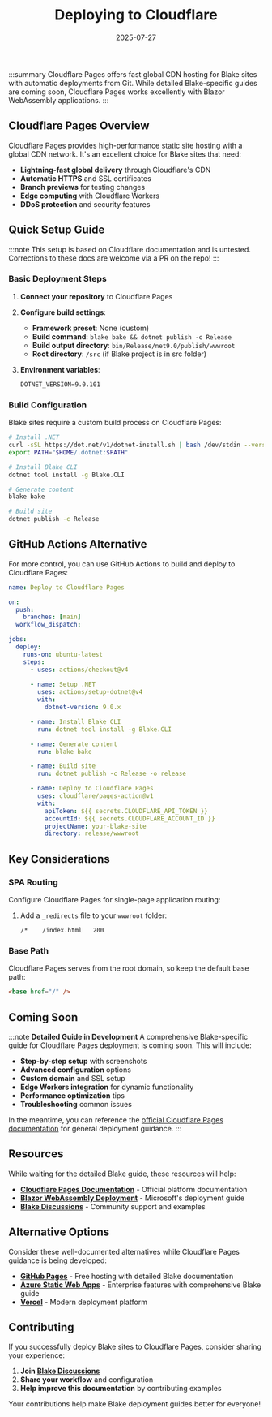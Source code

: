 ﻿---
title: 'Deploying to Cloudflare'
date: 2025-07-27
image: images/blake-logo.png
tags: []
description: "Describes how to deploy Blake sites to Cloudflare."
iconIdentifier: "bi bi-plus-square-fill-nav-menu"
pageOrder: 4
category: "Deploying"
---

:::summary
Cloudflare Pages offers fast global CDN hosting for Blake sites with automatic deployments from Git. While detailed Blake-specific guides are coming soon, Cloudflare Pages works excellently with Blazor WebAssembly applications.
:::

## Cloudflare Pages Overview

Cloudflare Pages provides high-performance static site hosting with a global CDN network. It's an excellent choice for Blake sites that need:

- **Lightning-fast global delivery** through Cloudflare's CDN
- **Automatic HTTPS** and SSL certificates
- **Branch previews** for testing changes
- **Edge computing** with Cloudflare Workers
- **DDoS protection** and security features

## Quick Setup Guide

:::note
This setup is based on Cloudflare documentation and is untested. Corrections to these docs are welcome via a PR on the repo!
:::

### Basic Deployment Steps

1. **Connect your repository** to Cloudflare Pages
2. **Configure build settings**:
   - **Framework preset**: None (custom)
   - **Build command**: `blake bake && dotnet publish -c Release`
   - **Build output directory**: `bin/Release/net9.0/publish/wwwroot`
   - **Root directory**: `/src` (if Blake project is in src folder)

3. **Environment variables**:
   ```
   DOTNET_VERSION=9.0.101
   ```

### Build Configuration

Blake sites require a custom build process on Cloudflare Pages:

```bash
# Install .NET
curl -sSL https://dot.net/v1/dotnet-install.sh | bash /dev/stdin --version 9.0.101
export PATH="$HOME/.dotnet:$PATH"

# Install Blake CLI
dotnet tool install -g Blake.CLI

# Generate content
blake bake

# Build site
dotnet publish -c Release
```

## GitHub Actions Alternative

For more control, you can use GitHub Actions to build and deploy to Cloudflare Pages:

```yaml
name: Deploy to Cloudflare Pages

on:
  push:
    branches: [main]
  workflow_dispatch:

jobs:
  deploy:
    runs-on: ubuntu-latest
    steps:
      - uses: actions/checkout@v4
      
      - name: Setup .NET
        uses: actions/setup-dotnet@v4
        with:
          dotnet-version: 9.0.x

      - name: Install Blake CLI
        run: dotnet tool install -g Blake.CLI

      - name: Generate content
        run: blake bake

      - name: Build site
        run: dotnet publish -c Release -o release

      - name: Deploy to Cloudflare Pages
        uses: cloudflare/pages-action@v1
        with:
          apiToken: ${{ secrets.CLOUDFLARE_API_TOKEN }}
          accountId: ${{ secrets.CLOUDFLARE_ACCOUNT_ID }}
          projectName: your-blake-site
          directory: release/wwwroot
```

## Key Considerations

### SPA Routing

Configure Cloudflare Pages for single-page application routing:

1. Add a `_redirects` file to your `wwwroot` folder:
   ```
   /*    /index.html   200
   ```

### Base Path

Cloudflare Pages serves from the root domain, so keep the default base path:
```html
<base href="/" />
```

## Coming Soon

:::note
**Detailed Guide in Development**
A comprehensive Blake-specific guide for Cloudflare Pages deployment is coming soon. This will include:

- **Step-by-step setup** with screenshots
- **Advanced configuration** options
- **Custom domain** and SSL setup
- **Edge Workers integration** for dynamic functionality
- **Performance optimization** tips
- **Troubleshooting** common issues

In the meantime, you can reference the [official Cloudflare Pages documentation](https://developers.cloudflare.com/pages/) for general deployment guidance.
:::

## Resources

While waiting for the detailed Blake guide, these resources will help:

- **[Cloudflare Pages Documentation](https://developers.cloudflare.com/pages/)** - Official platform documentation
- **[Blazor WebAssembly Deployment](https://docs.microsoft.com/aspnet/core/blazor/host-and-deploy/webassembly)** - Microsoft's deployment guide
- **[Blake Discussions](https://github.com/matt-goldman/blake/discussions)** - Community support and examples

## Alternative Options

Consider these well-documented alternatives while Cloudflare Pages guidance is being developed:

- **[GitHub Pages](/pages/3%20deploying/github-pages)** - Free hosting with detailed Blake documentation
- **[Azure Static Web Apps](/pages/3%20deploying/azure-swa)** - Enterprise features with comprehensive Blake guide
- **[Vercel](/pages/3%20deploying/vercel)** - Modern deployment platform

## Contributing

If you successfully deploy Blake sites to Cloudflare Pages, consider sharing your experience:

1. **Join [Blake Discussions](https://github.com/matt-goldman/blake/discussions)**
2. **Share your workflow** and configuration
3. **Help improve this documentation** by contributing examples

Your contributions help make Blake deployment guides better for everyone!

